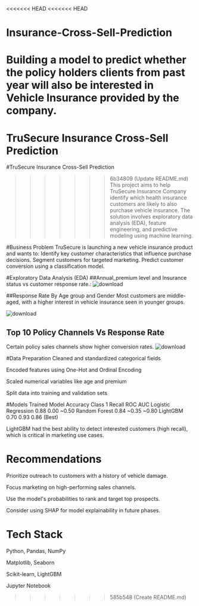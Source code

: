 <<<<<<< HEAD
<<<<<<< HEAD
# Insurance-Cross-Sell-Prediction
Building a model to predict whether the policy holders clients from past year will also be interested in Vehicle Insurance provided by the company.
=======
TruSecure Insurance Cross-Sell Prediction
=======
#TruSecure Insurance Cross-Sell Prediction                                                                                               

>>>>>>> 6b34809 (Update README.md)
This project aims to help TruSecure Insurance Company identify which health insurance customers are likely to also purchase vehicle insurance.
The solution involves exploratory data analysis (EDA), feature engineering, and predictive modeling using machine learning.

#Business Problem
TruSecure is launching a new vehicle insurance product and wants to:
Identify key customer characteristics that influence purchase decisions.
Segment customers for targeted marketing.
Predict customer conversion using a classification model.

#Exploratory Data Analysis (EDA)
##Annual_premium level and Insurance status vs customer response rate.:
![download](https://github.com/user-attachments/assets/d508b816-c64e-4145-8597-2cd0fc5c847a)

##Response Rate By Age group and Gender
Most customers are middle-aged, with a higher interest in vehicle insurance seen in younger groups.


![download](https://github.com/user-attachments/assets/e374fe01-21aa-4702-abc3-2b2e439609c6)

## Top 10 Policy Channels Vs Response Rate

Certain policy sales channels show higher conversion rates.
![download](https://github.com/user-attachments/assets/2ca6de67-f84c-498d-8eaa-2d8e637320ed)

#Data Preparation
Cleaned and standardized categorical fields

Encoded features using One-Hot and Ordinal Encoding

Scaled numerical variables like age and premium

Split data into training and validation sets


#Models Trained
Model	Accuracy	    Class 1 Recall	ROC AUC
Logistic Regression	   0.88	0.00	~0.50
Random Forest          0.84	~0.35	~0.80
LightGBM	             0.70	 0.93	 0.86  (Best)

LightGBM had the best ability to detect interested customers (high recall), which is critical in marketing use cases.


# Recommendations
Prioritize outreach to customers with a history of vehicle damage.

Focus marketing on high-performing sales channels.

Use the model's probabilities to rank and target top prospects.

Consider using SHAP for model explainability in future phases.

# Tech Stack
Python, Pandas, NumPy

Matplotlib, Seaborn

Scikit-learn, LightGBM

Jupyter Notebook


>>>>>>> 585b548 (Create README.md)
